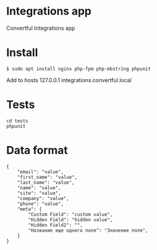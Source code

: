 # Integrations app
Convertful Integrations app

# Install
    $ sudo apt install nginx php-fpm php-mbstring phpunit
    
 Add to hosts 127.0.0.1 integrations.convertful.local 

# Tests

    cd tests
    phpunit

# Data format

    {
        "email": "value",
        "first_name": "value",
        "last_name": "value",
        "name": "value",
        "site": "value",
        "company": "value",
        "phone": "value",
        "meta": {
            "Custom Field": "custom value",
            "Hidden Field": "hidden value",
            "Hidden Field2": "",
            "Название еще одного поля": "Значение поля",
        }
    }